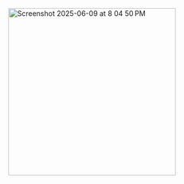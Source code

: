<img width="336" alt="Screenshot 2025-06-09 at 8 04 50 PM" src="https://github.com/user-attachments/assets/d299cf99-fde4-411e-8340-2ecc377c7cdc" />
